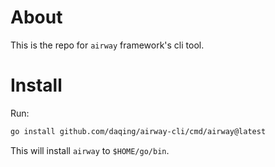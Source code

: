 About
=====

This is the repo for `airway` framework's cli tool.

Install
=======

Run:

```bash
go install github.com/daqing/airway-cli/cmd/airway@latest
```

This will install `airway` to `$HOME/go/bin`.
